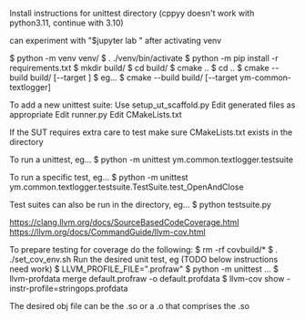 Install instructions for unittest directory
(cppyy doesn't work with python3.11, continue with 3.10)

can experiment with "$jupyter lab <name-of-file>" after activating venv

$ python -m venv venv/
$ . ./venv/bin/activate
$ python -m pip install -r requirements.txt
$ mkdir build/
$ cd build/
$ cmake ..
$ cd ..
$ cmake --build build/ [--target <suite-name>]
$ eg...
$ cmake --build build/ [--target ym-common-textlogger]

To add a new unittest suite:
Use setup_ut_scaffold.py
Edit generated files as appropriate
Edit runner.py
Edit CMakeLists.txt

If the SUT requires extra care to test make sure CMakeLists.txt exists in the directory

To run a unittest, eg...
$ python -m unittest ym.common.textlogger.testsuite

To run a specific test, eg...
$ python -m unittest ym.common.textlogger.testsuite.TestSuite.test_OpenAndClose

Test suites can also be run in the directory, eg...
$ python testsuite.py

<https://clang.llvm.org/docs/SourceBasedCodeCoverage.html>
<https://llvm.org/docs/CommandGuide/llvm-cov.html>

To prepare testing for coverage do the following:
$ rm -rf covbuild/*
$ . ./set_cov_env.sh
Run the desired unit test, eg (TODO below instructions need work)
   $ LLVM_PROFILE_FILE="<filename>.profraw"
   $ python -m unittest ...
$ llvm-profdata merge default.profraw -o default.profdata
$ llvm-cov show <desired-obj-file> -instr-profile=stringops.profdata

The desired obj file can be the .so or a .o that comprises the .so
